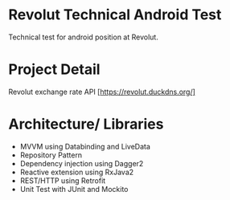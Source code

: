 # Revolut Technical Android Test
Technical test for android position at Revolut.

# Project Detail
Revolut exchange rate API [https://revolut.duckdns.org/]

# Architecture/ Libraries
  - MVVM using Databinding and LiveData
  - Repository Pattern
  - Dependency injection using Dagger2
  - Reactive extension using RxJava2
  - REST/HTTP using Retrofit
  - Unit Test with JUnit and Mockito